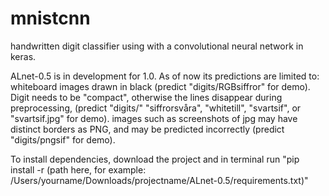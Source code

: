 # mnistcnn
handwritten digit classifier using with a convolutional neural network in keras.

ALnet-0.5 is in development for 1.0.
As of now its predictions are limited to:
  whiteboard images drawn in black (predict "digits/RGBsiffror" for demo).
  Digit needs to be "compact", otherwise the lines disappear during preprocessing,
  (predict "digits/" "siffrorsvåra", "whitetill", "svartsif", or "svartsif.jpg" for demo).
  images such as screenshots of jpg may have distinct borders as PNG, 
  and may be predicted incorrectly (predict "digits/pngsif" for demo).
  
  To install dependencies, download the project and in terminal run "pip install -r (path here, for example:  /Users/yourname/Downloads/projectname/ALnet-0.5/requirements.txt)"

